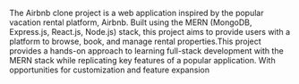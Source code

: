 The Airbnb clone project is a web application inspired by the popular vacation rental platform, Airbnb. Built using the MERN (MongoDB, Express.js, React.js, Node.js) stack, this project aims to provide users with a platform to browse, book, and manage rental properties.This project provides a hands-on approach to learning full-stack development with the MERN stack while replicating key features of a popular application. With opportunities for customization and feature expansion
